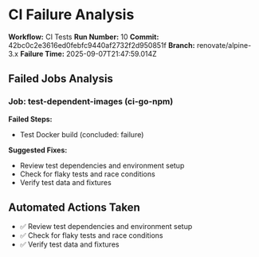 # CI Failure Analysis

**Workflow:** CI Tests
**Run Number:** 10
**Commit:** 42bc0c2e3616ed0febfc9440af2732f2d950851f
**Branch:** renovate/alpine-3.x
**Failure Time:** 2025-09-07T21:47:59.014Z

## Failed Jobs Analysis

### Job: test-dependent-images (ci-go-npm)
**Failed Steps:**
- Test Docker build (concluded: failure)

**Suggested Fixes:**
- Review test dependencies and environment setup
- Check for flaky tests and race conditions
- Verify test data and fixtures

## Automated Actions Taken
- ✅ Review test dependencies and environment setup
- ✅ Check for flaky tests and race conditions
- ✅ Verify test data and fixtures
